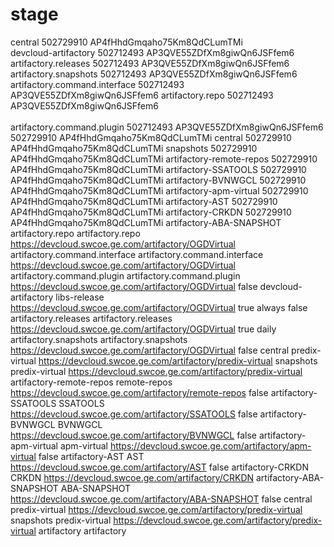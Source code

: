 # stage
<?xml version="1.0" encoding="UTF-8"?>
<settings xsi:schemaLocation="http://maven.apache.org/SETTINGS/1.1.0 http://maven.apache.org/xsd/settings-1.1.0.xsd" xmlns="http://maven.apache.org/SETTINGS/1.1.0"
    xmlns:xsi="http://www.w3.org/2001/XMLSchema-instance">
  <servers>
    <server>
       <id>central</id>
       <username>502729910</username>
	   <password>AP4fHhdGmqaho75Km8QdCLumTMi</password>
     </server>  
		<server>
			<id>devcloud-artifactory</id>
			<username>502712493</username>
			<password>AP3QVE55ZDfXm8giwQn6JSFfem6 </password>
		</server>
			<server>
			<id>artifactory.releases</id>
			<!-- <username>502632113</username>
			<password>AP37kDa5pK8D6NDhW1nVVFsF7Ei </password> -->
			<username>502712493</username>
			<password>AP3QVE55ZDfXm8giwQn6JSFfem6 </password>
		</server>
		<server>
			<id>artifactory.snapshots</id>
			<!-- <username>502632113</username>
			<password>AP37kDa5pK8D6NDhW1nVVFsF7Ei </password> -->
			<username>502712493</username>
			<password>AP3QVE55ZDfXm8giwQn6JSFfem6 </password>
		</server>
		 <server>
			<id>artifactory.command.interface</id>
			<username>502712493</username>
			<password>AP3QVE55ZDfXm8giwQn6JSFfem6 </password>
		</server> 
		<server>
			<id>artifactory.repo</id>
			<!-- <username>502632113</username>  
			<password>AP37kDa5pK8D6NDhW1nVVFsF7Ei </password> -->
			<username>502712493</username>
			<password>AP3QVE55ZDfXm8giwQn6JSFfem6 </password>  
		</server>		
		<server>
			<id>artifactory.command.plugin</id>
			<!-- <username>502712493</username>
			<password>AP3QVE55ZDfXm8giwQn6JSFfem6 </password> -->
			<username>502712493</username>
			<password>AP3QVE55ZDfXm8giwQn6JSFfem6 </password>
		</server>		
    <server>
      <username>502729910</username>
      <password>AP4fHhdGmqaho75Km8QdCLumTMi</password>
      <id>central</id>
    </server>
    <server>
      <username>502729910</username>
      <password>AP4fHhdGmqaho75Km8QdCLumTMi</password>
      <id>snapshots</id>
    </server>
    <server>
      <username>502729910</username>
      <password>AP4fHhdGmqaho75Km8QdCLumTMi</password>
      <id>artifactory-remote-repos</id>
    </server>
    <server>
      <username>502729910</username>
      <password>AP4fHhdGmqaho75Km8QdCLumTMi</password>
      <id>artifactory-SSATOOLS</id>
    </server>
    <server>
      <username>502729910</username>
      <password>AP4fHhdGmqaho75Km8QdCLumTMi</password>
      <id>artifactory-BVNWGCL</id>
    </server>
    <server>
      <username>502729910</username>
      <password>AP4fHhdGmqaho75Km8QdCLumTMi</password>
      <id>artifactory-apm-virtual</id>
    </server>
    <server>
      <username>502729910</username>
      <password>AP4fHhdGmqaho75Km8QdCLumTMi</password>
      <id>artifactory-AST</id>
    </server>
    <server>
      <username>502729910</username>
      <password>AP4fHhdGmqaho75Km8QdCLumTMi</password>
      <id>artifactory-CRKDN</id>
    </server>
    <server>
      <username>502729910</username>
      <password>AP4fHhdGmqaho75Km8QdCLumTMi</password>
      <id>artifactory-ABA-SNAPSHOT</id>
    </server>
  </servers>
  <profiles>
    <profile>
      <repositories>
        <repository>
		<repository>
					<id>artifactory.repo</id>
					<name>artifactory.repo</name>
					<url>https://devcloud.swcoe.ge.com/artifactory/OGDVirtual</url>
				</repository>
				<repository>
					<id>artifactory.command.interface</id>
					<name>artifactory.command.interface</name>
					<url>https://devcloud.swcoe.ge.com/artifactory/OGDVirtual</url>
				</repository>
				<repository>
					<id>artifactory.command.plugin</id>
					<name>artifactory.command.plugin</name>
					<url>https://devcloud.swcoe.ge.com/artifactory/OGDVirtual</url>
				</repository>
				<repository>
					<snapshots>
						<enabled>false</enabled>
					</snapshots>
					<id>devcloud-artifactory</id>
					<name>libs-release</name>
					<url>https://devcloud.swcoe.ge.com/artifactory/OGDVirtual</url>
				</repository>
				<repository>
					<releases>
						<enabled>true</enabled>
						<updatePolicy>always</updatePolicy>
					</releases>
					<snapshots>
						<enabled>false</enabled>
					</snapshots>
					<id>artifactory.releases</id>
					<name>artifactory.releases</name>
					<url>https://devcloud.swcoe.ge.com/artifactory/OGDVirtual</url>
				</repository>
				<repository>
					<snapshots>
						<enabled>true</enabled>
						<updatePolicy>daily</updatePolicy>
					</snapshots>
					<id>artifactory.snapshots</id>
					<name>artifactory.snapshots</name>
					<url>https://devcloud.swcoe.ge.com/artifactory/OGDVirtual</url>
				</repository>
          <snapshots>
            <enabled>false</enabled>
          </snapshots>
          <id>central</id>
          <name>predix-virtual</name>
          <url>https://devcloud.swcoe.ge.com/artifactory/predix-virtual</url>
        </repository>
        <repository>
          <snapshots />
          <id>snapshots</id>
          <name>predix-virtual</name>
          <url>https://devcloud.swcoe.ge.com/artifactory/predix-virtual</url>
        </repository>
        <repository>
          <snapshots />
          <id>artifactory-remote-repos</id>
          <name>remote-repos</name>
          <url>https://devcloud.swcoe.ge.com/artifactory/remote-repos</url>
        </repository>
        <repository>
          <snapshots>
            <enabled>false</enabled>
          </snapshots>
          <id>artifactory-SSATOOLS</id>
          <name>SSATOOLS</name>
          <url>https://devcloud.swcoe.ge.com/artifactory/SSATOOLS</url>
        </repository>
        <repository>
          <snapshots>
            <enabled>false</enabled>
          </snapshots>
          <id>artifactory-BVNWGCL</id>
          <name>BVNWGCL</name>
          <url>https://devcloud.swcoe.ge.com/artifactory/BVNWGCL</url>
        </repository>
        <repository>
          <snapshots>
            <enabled>false</enabled>
          </snapshots>
          <id>artifactory-apm-virtual</id>
          <name>apm-virtual</name>
          <url>https://devcloud.swcoe.ge.com/artifactory/apm-virtual</url>
        </repository>
        <repository>
          <snapshots>
            <enabled>false</enabled>
          </snapshots>
          <id>artifactory-AST</id>
          <name>AST</name>
          <url>https://devcloud.swcoe.ge.com/artifactory/AST</url>
        </repository>
        <repository>
          <snapshots>
            <enabled>false</enabled>
          </snapshots>
          <id>artifactory-CRKDN</id>
          <name>CRKDN</name>
          <url>https://devcloud.swcoe.ge.com/artifactory/CRKDN</url>
        </repository>
        <repository>
          <snapshots />
          <id>artifactory-ABA-SNAPSHOT</id>
          <name>ABA-SNAPSHOT</name>
          <url>https://devcloud.swcoe.ge.com/artifactory/ABA-SNAPSHOT</url>
        </repository>
      </repositories>
      <pluginRepositories>
        <pluginRepository>
          <snapshots>
            <enabled>false</enabled>
          </snapshots>
          <id>central</id>
          <name>predix-virtual</name>
          <url>https://devcloud.swcoe.ge.com/artifactory/predix-virtual</url>
        </pluginRepository>
        <pluginRepository>
          <snapshots />
          <id>snapshots</id>
          <name>predix-virtual</name>
          <url>https://devcloud.swcoe.ge.com/artifactory/predix-virtual</url>
        </pluginRepository>
      </pluginRepositories>
      <id>artifactory</id>
    </profile>
  </profiles>
  <activeProfiles>
    <activeProfile>artifactory</activeProfile>
  </activeProfiles>
</settings>
